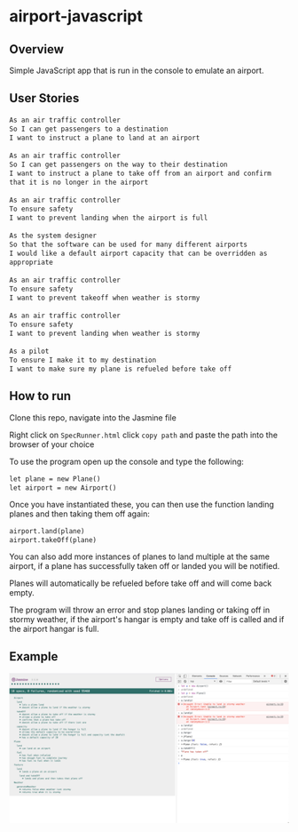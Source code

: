 # airport-javascript

## Overview

Simple JavaScript app that is run in the console to emulate an airport.

## User Stories

```
As an air traffic controller
So I can get passengers to a destination
I want to instruct a plane to land at an airport

As an air traffic controller
So I can get passengers on the way to their destination
I want to instruct a plane to take off from an airport and confirm that it is no longer in the airport

As an air traffic controller
To ensure safety
I want to prevent landing when the airport is full

As the system designer
So that the software can be used for many different airports
I would like a default airport capacity that can be overridden as appropriate

As an air traffic controller
To ensure safety
I want to prevent takeoff when weather is stormy

As an air traffic controller
To ensure safety
I want to prevent landing when weather is stormy

As a pilot
To ensure I make it to my destination
I want to make sure my plane is refueled before take off
```

## How to run

Clone this repo, navigate into the Jasmine file

Right click on `SpecRunner.html` click `copy path` and paste the path into the browser of your choice

To use the program open up the console and type the following:

```
let plane = new Plane()
let airport = new Airport()
```

Once you have instantiated these, you can then use the function landing planes and then taking them off again:

```
airport.land(plane)
airport.takeOff(plane)
```

You can also add more instances of planes to land multiple at the same airport, if a plane has successfully taken off or landed you will be notified.

Planes will automatically be refueled before take off and will come back empty.

The program will throw an error and stop planes landing or taking off in stormy weather, if the airport's hangar is empty and take off is called and if the airport hangar is full.

## Example

<img src="./public/images/example.png">
